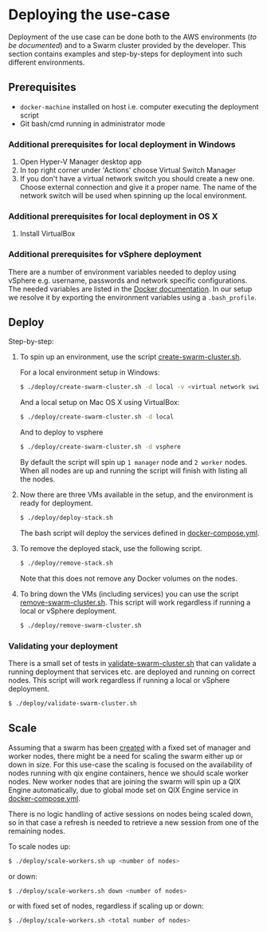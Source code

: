 # Deploying the use-case

Deployment of the use case can be done both to the AWS environments (_to be documented_) and to a Swarm cluster provided by the developer. This section contains examples and step-by-steps for deployment into such different environments.

## Prerequisites

* `docker-machine` installed on host i.e. computer executing the deployment script
* Git bash/cmd running in administrator mode

### Additional prerequisites for local deployment in Windows

1. Open Hyper-V Manager desktop app
2. In top right corner under 'Actions' choose Virtual Switch Manager
3. If you don't have a virtual network switch you should create a new one. Choose external connection and give it a proper name. The name of the network switch will be used when spinning up the local environment.

### Additional prerequisites for local deployment in OS X

1. Install VirtualBox

### Additional prerequisites for vSphere deployment

There are a number of environment variables needed to deploy using vSphere e.g. username, passwords and network specific configurations. The needed variables are listed in the [Docker documentation](https://docs.docker.com/machine/drivers/vsphere/). In our setup we resolve it by exporting the environment variables using a `.bash_profile`.

## Deploy

Step-by-step:

1. To spin up an environment, use the script [create-swarm-cluster.sh](../deploy/create-swarm-cluster.sh).

    For a local environment setup in Windows:
    ```bash
    $ ./deploy/create-swarm-cluster.sh -d local -v <virtual network switch name>
    ```
    And a local setup on Mac OS X using VirtualBox:
    ```bash
    $ ./deploy/create-swarm-cluster.sh -d local
    ```
    And to deploy to vsphere
    ```bash
    $ ./deploy/create-swarm-cluster.sh -d vsphere
    ```
    By default the script will spin up `1 manager` node and `2 worker` nodes. When all nodes are up and running the script will finish with listing all the nodes.

2. Now there are three VMs available in the setup, and the environment is ready for deployment. 
    ```bash
    $ ./deploy/deploy-stack.sh
    ```
    The bash script will deploy the services defined in [docker-compose.yml](../docker-compose.yml).

3. To remove the deployed stack, use the following script.
    ```bash
    $ ./deploy/remove-stack.sh
    ```
    Note that this does not remove any Docker volumes on the nodes.

4. To bring down the VMs (including services) you can use the script [remove-swarm-cluster.sh](../deploy/remove-swarm-cluster.sh). This script will work regardless if running a local or vSphere deployment.
    ```bash
    $ ./deploy/remove-swarm-cluster.sh
    ```

### Validating your deployment

There is a small set of tests in [validate-swarm-cluster.sh](../deploy/validate-swarm-cluster.sh) that can validate a running deployment that services etc. are deployed and running on correct nodes. This script will work regardless if running a local or vSphere deployment.

```bash
$ ./deploy/validate-swarm-cluster.sh
```

## Scale

Assuming that a swarm has been [created](#deploy) with a fixed set of manager and worker nodes, there might be a need for scaling the swarm either up or down in size. For this use-case the scaling is focused on the availability of nodes running with qix engine containers, hence we should scale worker nodes. New worker nodes that are joining the swarm will spin up a QIX Engine automatically, due to global mode set on QIX Engine service in [docker-compose.yml](../docker-compose.yml).

There is no logic handling of active sessions on nodes being scaled down, so in that case a refresh is needed to retrieve a new session from one of the remaining nodes.

To scale nodes up:

```bash
$ ./deploy/scale-workers.sh up <number of nodes>
```

or down:

```bash
$ ./deploy/scale-workers.sh down <number of nodes>
```

or with fixed set of nodes, regardless if scaling up or down:

```bash
$ ./deploy/scale-workers.sh <total number of nodes>
```
